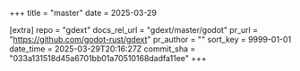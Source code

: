 +++
title = "master"
date = 2025-03-29

[extra]
repo = "gdext"
docs_rel_url = "gdext/master/godot"
pr_url = "https://github.com/godot-rust/gdext"
pr_author = ""
sort_key = 9999-01-01
date_time = 2025-03-29T20:16:27Z
commit_sha = "033a131518d45a6701bb01a70510168dadfa11ee"
+++



